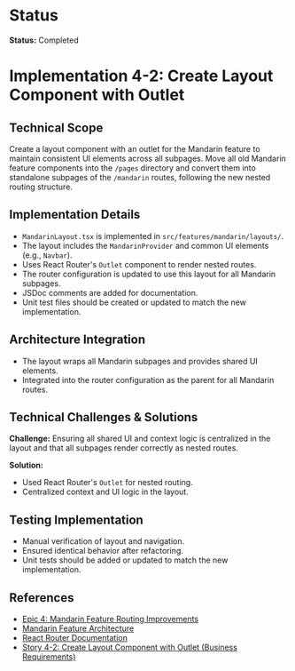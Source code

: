 # Status

**Status:** Completed

# Implementation 4-2: Create Layout Component with Outlet

## Technical Scope

Create a layout component with an outlet for the Mandarin feature to maintain consistent UI elements across all subpages. Move all old Mandarin feature components into the `/pages` directory and convert them into standalone subpages of the `/mandarin` routes, following the new nested routing structure.

## Implementation Details

- `MandarinLayout.tsx` is implemented in `src/features/mandarin/layouts/`.
- The layout includes the `MandarinProvider` and common UI elements (e.g., `Navbar`).
- Uses React Router's `Outlet` component to render nested routes.
- The router configuration is updated to use this layout for all Mandarin subpages.
- JSDoc comments are added for documentation.
- Unit test files should be created or updated to match the new implementation.

## Architecture Integration

- The layout wraps all Mandarin subpages and provides shared UI elements.
- Integrated into the router configuration as the parent for all Mandarin routes.

## Technical Challenges & Solutions

**Challenge:** Ensuring all shared UI and context logic is centralized in the layout and that all subpages render correctly as nested routes.

**Solution:**

- Used React Router's `Outlet` for nested routing.
- Centralized context and UI logic in the layout.

## Testing Implementation

- Manual verification of layout and navigation.
- Ensured identical behavior after refactoring.
- Unit tests should be added or updated to match the new implementation.

## References

- [Epic 4: Mandarin Feature Routing Improvements](../epic-4-routing-improvements)
- [Mandarin Feature Architecture](../../architecture.md)
- [React Router Documentation](https://reactrouter.com/)
- [Story 4-2: Create Layout Component with Outlet (Business Requirements)](../../business-requirements/epic-4-routing-improvements-template/story-4-2-create-layout-component.md)

